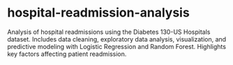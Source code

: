 # hospital-readmission-analysis
Analysis of hospital readmissions using the Diabetes 130-US Hospitals dataset. Includes data cleaning, exploratory data analysis, visualization, and predictive modeling with Logistic Regression and Random Forest. Highlights key factors affecting patient readmission.
